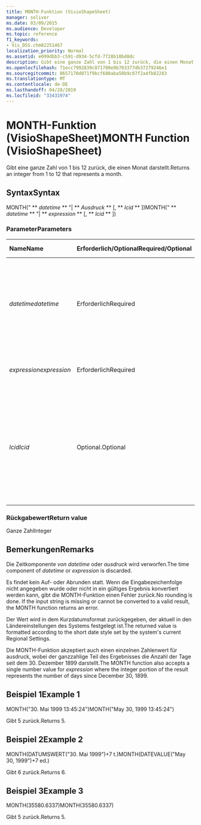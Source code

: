 ```yaml
---
title: MONTH-Funktion (VisioShapeSheet)
manager: soliver
ms.date: 03/09/2015
ms.audience: Developer
ms.topic: reference
f1_keywords:
- Vis_DSS.chm82251467
localization_priority: Normal
ms.assetid: e099dbb3-c591-d934-5cfd-7728b10bd8dc
description: Gibt eine ganze Zahl von 1 bis 12 zurück, die einen Monat darstellt.
ms.openlocfilehash: 71ecc7992839c871780e9b703377db37279246e1
ms.sourcegitcommit: 8657170d071f9bcf680aba50b9c07f2a4fb82283
ms.translationtype: MT
ms.contentlocale: de-DE
ms.lasthandoff: 04/28/2019
ms.locfileid: "33431974"
---
```

# <a name="month-function-visioshapesheet"></a><span data-ttu-id="f20dc-103">MONTH-Funktion (VisioShapeSheet)</span><span class="sxs-lookup"><span data-stu-id="f20dc-103">MONTH Function (VisioShapeSheet)</span></span>

<span data-ttu-id="f20dc-104">Gibt eine ganze Zahl von 1 bis 12 zurück, die einen Monat darstellt.</span><span class="sxs-lookup"><span data-stu-id="f20dc-104">Returns an integer from 1 to 12 that represents a month.</span></span>
  
## <a name="syntax"></a><span data-ttu-id="f20dc-105">Syntax</span><span class="sxs-lookup"><span data-stu-id="f20dc-105">Syntax</span></span>

<span data-ttu-id="f20dc-106">MONTH(" \*\* *datetime* \*\* "| \*\* *Ausdruck* \*\* [, \*\* *lcid* \*\* ])</span><span class="sxs-lookup"><span data-stu-id="f20dc-106">MONTH(" \*\* *datetime* \*\* "| \*\* *expression* \*\* [, \*\* *lcid* \*\* ])</span></span> 
  
### <a name="parameters"></a><span data-ttu-id="f20dc-107">Parameter</span><span class="sxs-lookup"><span data-stu-id="f20dc-107">Parameters</span></span>

|<span data-ttu-id="f20dc-108">**Name**</span><span class="sxs-lookup"><span data-stu-id="f20dc-108">**Name**</span></span>|<span data-ttu-id="f20dc-109">**Erforderlich/Optional**</span><span class="sxs-lookup"><span data-stu-id="f20dc-109">**Required/Optional**</span></span>|<span data-ttu-id="f20dc-110">**Datentyp**</span><span class="sxs-lookup"><span data-stu-id="f20dc-110">**Data Type**</span></span>|<span data-ttu-id="f20dc-111">**Beschreibung**</span><span class="sxs-lookup"><span data-stu-id="f20dc-111">**Description**</span></span>|
|:-----|:-----|:-----|:-----|
| <span data-ttu-id="f20dc-112">_datetime_</span><span class="sxs-lookup"><span data-stu-id="f20dc-112">_datetime_</span></span> <br/> |<span data-ttu-id="f20dc-113">Erforderlich</span><span class="sxs-lookup"><span data-stu-id="f20dc-113">Required</span></span>  <br/> |<span data-ttu-id="f20dc-114">**String**</span><span class="sxs-lookup"><span data-stu-id="f20dc-114">**String**</span></span> <br/> |<span data-ttu-id="f20dc-115">Beliebige Zeichenfolge, die allgemein als Datums- und Zeitangabe erkannt wird, oder ein Bezug auf eine Zelle mit einer Datums- und Zeitangabe.</span><span class="sxs-lookup"><span data-stu-id="f20dc-115">Any string commonly recognized as a date and time or a reference to a cell containing a date and time.</span></span>  <br/> |
| <span data-ttu-id="f20dc-116">_expression_</span><span class="sxs-lookup"><span data-stu-id="f20dc-116">_expression_</span></span> <br/> |<span data-ttu-id="f20dc-117">Erforderlich</span><span class="sxs-lookup"><span data-stu-id="f20dc-117">Required</span></span>  <br/> |<span data-ttu-id="f20dc-118">**String**</span><span class="sxs-lookup"><span data-stu-id="f20dc-118">**String**</span></span> <br/> | <span data-ttu-id="f20dc-119">Beliebiger Ausdruck, der eine Datums- und Zeitangabe liefert.</span><span class="sxs-lookup"><span data-stu-id="f20dc-119">Any expression that yields a date and time.</span></span>  <br/> |
| <span data-ttu-id="f20dc-120">_lcid_</span><span class="sxs-lookup"><span data-stu-id="f20dc-120">_lcid_</span></span> <br/> |<span data-ttu-id="f20dc-121">Optional.</span><span class="sxs-lookup"><span data-stu-id="f20dc-121">Optional</span></span>  <br/> |<span data-ttu-id="f20dc-122">**Number**</span><span class="sxs-lookup"><span data-stu-id="f20dc-122">**Number**</span></span> <br/> |<span data-ttu-id="f20dc-p101">Der lokale Bezeichner, der bei der Auswertung eines nicht lokalen Werts für datetime verwendet werden soll. Der lokale Bezeichner ist eine Zahl, die in den Systemkopfdateien beschrieben wird.</span><span class="sxs-lookup"><span data-stu-id="f20dc-p101">The locale identifier to be used in evaluating a nonlocal datetime. The locale identifier is a number described in the system header files.</span></span>  <br/> |
   
### <a name="return-value"></a><span data-ttu-id="f20dc-125">Rückgabewert</span><span class="sxs-lookup"><span data-stu-id="f20dc-125">Return value</span></span>

<span data-ttu-id="f20dc-126">Ganze Zahl</span><span class="sxs-lookup"><span data-stu-id="f20dc-126">Integer</span></span>
  
## <a name="remarks"></a><span data-ttu-id="f20dc-127">Bemerkungen</span><span class="sxs-lookup"><span data-stu-id="f20dc-127">Remarks</span></span>

<span data-ttu-id="f20dc-128">Die Zeitkomponente  _von datetime_ oder  _ausdruck_ wird verworfen.</span><span class="sxs-lookup"><span data-stu-id="f20dc-128">The time component of  _datetime_ or  _expression_ is discarded.</span></span> 
  
<span data-ttu-id="f20dc-p102">Es findet kein Auf- oder Abrunden statt. Wenn die Eingabezeichenfolge nicht angegeben wurde oder nicht in ein gültiges Ergebnis konvertiert werden kann, gibt die MONTH-Funktion einen Fehler zurück.</span><span class="sxs-lookup"><span data-stu-id="f20dc-p102">No rounding is done. If the input string is missing or cannot be converted to a valid result, the MONTH function returns an error.</span></span>
  
<span data-ttu-id="f20dc-131">Der Wert wird in dem Kurzdatumsformat zurückgegeben, der aktuell in den Ländereinstellungen des Systems festgelegt ist.</span><span class="sxs-lookup"><span data-stu-id="f20dc-131">The returned value is formatted according to the short date style set by the system's current Regional Settings.</span></span>
  
<span data-ttu-id="f20dc-132">Die MONTH-Funktion akzeptiert auch  einen einzelnen Zahlenwert für ausdruck, wobei der ganzzahlige Teil des Ergebnisses die Anzahl der Tage seit dem 30. Dezember 1899 darstellt.</span><span class="sxs-lookup"><span data-stu-id="f20dc-132">The MONTH function also accepts a single number value for  _expression_ where the integer portion of the result represents the number of days since December 30, 1899.</span></span> 
  
## <a name="example-1"></a><span data-ttu-id="f20dc-133">Beispiel 1</span><span class="sxs-lookup"><span data-stu-id="f20dc-133">Example 1</span></span>

<span data-ttu-id="f20dc-134">MONTH("30. Mai 1999 13:45:24")</span><span class="sxs-lookup"><span data-stu-id="f20dc-134">MONTH("May 30, 1999 13:45:24")</span></span>
  
<span data-ttu-id="f20dc-135">Gibt 5 zurück.</span><span class="sxs-lookup"><span data-stu-id="f20dc-135">Returns 5.</span></span>
  
## <a name="example-2"></a><span data-ttu-id="f20dc-136">Beispiel 2</span><span class="sxs-lookup"><span data-stu-id="f20dc-136">Example 2</span></span>

<span data-ttu-id="f20dc-137">MONTH(DATUMSWERT("30. Mai 1999")+7 t.)</span><span class="sxs-lookup"><span data-stu-id="f20dc-137">MONTH(DATEVALUE("May 30, 1999")+7 ed.)</span></span>
  
<span data-ttu-id="f20dc-138">Gibt 6 zurück.</span><span class="sxs-lookup"><span data-stu-id="f20dc-138">Returns 6.</span></span>
  
## <a name="example-3"></a><span data-ttu-id="f20dc-139">Beispiel 3</span><span class="sxs-lookup"><span data-stu-id="f20dc-139">Example 3</span></span>

<span data-ttu-id="f20dc-140">MONTH(35580.6337)</span><span class="sxs-lookup"><span data-stu-id="f20dc-140">MONTH(35580.6337)</span></span>
  
<span data-ttu-id="f20dc-141">Gibt 5 zurück.</span><span class="sxs-lookup"><span data-stu-id="f20dc-141">Returns 5.</span></span>
  

